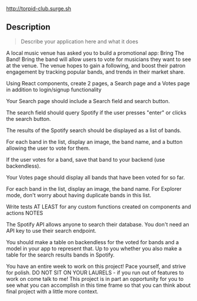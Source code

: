 http://torpid-club.surge.sh

## Description
> Describe your application here and what it does

A local music venue has asked you to build a promotional app: Bring The Band! Bring the band will allow users to vote for musicians they want to see at the venue. The venue hopes to gain a following, and boost their patron engagement by tracking popular bands, and trends in their market share.

Using React components, create 2 pages, a Search page and a Votes page in addition to login/signup functionality

Your Search page should include a Search field and search button.

The search field should query Spotify if the user presses "enter" or clicks the search button.

The results of the Spotify search should be displayed as a list of bands.

For each band in the list, display an image, the band name, and a button allowing the user to vote for them.

If the user votes for a band, save that band to your backend (use backendless).

Your Votes page should display all bands that have been voted for so far.

For each band in the list, display an image, the band name. For Explorer mode, don't worry about having duplicate bands in this list.

Write tests AT LEAST for any custom functions created on components and actions
NOTES

The Spotify API allows anyone to search their database. You don't need an API key to use their search endpoint.

You should make a table on backendless for the voted for bands and a model in your app to represent that. Up to you whether you also make a table for the search results bands in Spotify.

You have an entire week to work on this project! Pace yourself, and strive for polish. DO NOT SIT ON YOUR LAURELS - if you run out of features to work on come talk to me! This project is in part an opportunity for you to see what you can accomplish in this time frame so that you can think about final project with a little more context.
